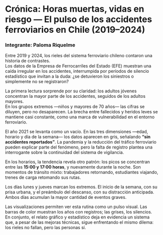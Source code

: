 # Crónica: Horas muertas, vidas en riesgo — El pulso de los accidentes ferroviarios en Chile (2019–2024)
### Integrante: Paloma Riquelme

Entre 2019 y 2024, los rieles del sistema ferroviario chileno contaron una historia de contrastes.  
Los datos de la Empresa de Ferrocarriles del Estado (EFE) muestran una caída irregular en los accidentes, interrumpida por períodos de silencio estadístico que invitan a la duda: ¿se detuvieron los siniestros o simplemente no se registraron?

La primera lectura sorprende por su claridad: los adultos jóvenes concentran la mayor parte de los accidentes, seguidos de los adultos mayores.  
En los grupos extremos —niños y mayores de 70 años— las cifras se diluyen, pero no desaparecen. La brecha entre fallecidos y heridos leves se mantiene casi constante, como una marca de vulnerabilidad en el entorno ferroviario.

El año 2021 se levanta como un vacío. En las tres dimensiones —edad, horario y día de la semana— los datos aparecen en gris, señalando **“sin accidentes reportados”**. La pandemia y la reducción del tráfico ferroviario pueden explicar parte del fenómeno, pero la falta de registro plantea una interrogante sobre la continuidad del sistema de vigilancia.

En los horarios, la tendencia revela otro patrón: los picos se concentran entre las **15:00 y 17:00 horas**, y nuevamente durante la noche. Son momentos de tránsito mixto: trabajadores retornando, estudiantes viajando, trenes de carga retomando sus rutas.  


Los días lunes y jueves marcan los extremos. El inicio de la semana, con su prisa urbana, y el preámbulo del descanso, con su distracción anticipada.  
Ambos días acumulan la mayor cantidad de eventos graves.

Las visualizaciones permiten ver esta rutina como un pulso visual. Las barras de color muestran los años con registros; las grises, los silencios.  
En conjunto, el relato gráfico y estadístico deja en evidencia un sistema que, a pesar de las mejoras técnicas, sigue enfrentando el mismo dilema: los rieles no fallan, pero las personas sí.


